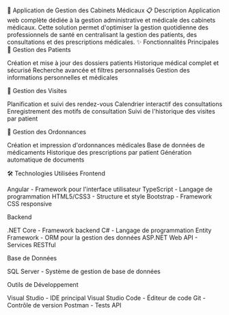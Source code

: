 🏥 Application de Gestion des Cabinets Médicaux
📋 Description
Application web complète dédiée à la gestion administrative et médicale des cabinets médicaux. Cette solution permet d'optimiser la gestion quotidienne des professionnels de santé en centralisant la gestion des patients, des consultations et des prescriptions médicales.
✨ Fonctionnalités Principales
👥 Gestion des Patients

Création et mise à jour des dossiers patients
Historique médical complet et sécurisé
Recherche avancée et filtres personnalisés
Gestion des informations personnelles et médicales

📅 Gestion des Visites

Planification et suivi des rendez-vous
Calendrier interactif des consultations
Enregistrement des motifs de consultation
Suivi de l'historique des visites par patient

💊 Gestion des Ordonnances

Création et impression d'ordonnances médicales
Base de données de médicaments
Historique des prescriptions par patient
Génération automatique de documents

🛠️ Technologies Utilisées
Frontend

Angular - Framework pour l'interface utilisateur
TypeScript - Langage de programmation
HTML5/CSS3 - Structure et style
Bootstrap - Framework CSS responsive

Backend

.NET Core - Framework backend
C# - Langage de programmation
Entity Framework - ORM pour la gestion des données
ASP.NET Web API - Services RESTful

Base de Données

SQL Server - Système de gestion de base de données

Outils de Développement

Visual Studio - IDE principal
Visual Studio Code - Éditeur de code
Git - Contrôle de version
Postman - Tests API
